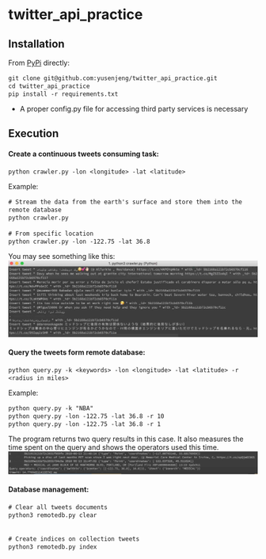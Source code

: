 # twitter_api_practice

## Installation
From [PyPi](https://pypi.python.org/pypi/kubernetes/) directly:
```
git clone git@github.com:yusenjeng/twitter_api_practice.git
cd twitter_api_practice
pip install -r requirements.txt
```

* A proper config.py file for accessing third party services is necessary

## Execution

#### Create a continuous tweets consuming task:
```
python crawler.py -lon <longitude> -lat <latitude>
```

Example:
```
# Stream the data from the earth's surface and store them into the remote database
python crawler.py

# From specific location
python crawler.py -lon -122.75 -lat 36.8
```
You may see something like this:
![Insertion](reference/1.insertion.jpg "Insertion")

#### Query the tweets form remote database:
```
python query.py -k <keywords> -lon <longitude> -lat <latitude> -r <radius in miles>
```

Example:
```
python query.py -k "NBA"
python query.py -lon -122.75 -lat 36.8 -r 10
python query.py -lon -122.75 -lat 36.8 -r 1
```
The program returns two query results in this case. It also measures the time spent on the query and shows the operators used this time.
![Query](reference/2.query.jpg "Query")


#### Database management:
```
# Clear all tweets documents
python3 remotedb.py clear


# Create indices on collection tweets
python3 remotedb.py index
```




